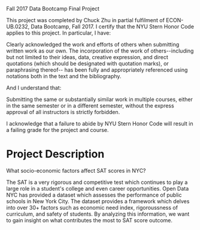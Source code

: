 Fall 2017 Data Bootcamp Final Project

This project was completed by Chuck Zhu in partial fulfilment of ECON-UB.0232, Data Bootcamp, Fall 2017. I certify that the NYU Stern Honor Code applies to this project. In particular, I have:

Clearly acknowledged the work and efforts of others when submitting written work as our own. The incorporation of the work of others--including but not limited to their ideas, data, creative expression, and direct quotations (which should be designated with quotation marks), or paraphrasing thereof-- has been fully and appropriately referenced using notations both in the text and the bibliography.

And I understand that:

Submitting the same or substantially similar work in multiple courses, either in the same semester or in a different semester, without the express approval of all instructors is strictly forbidden.

I acknowledge that a failure to abide by NYU Stern Honor Code will result in a failing grade for the project and course.

# Project Description 

What socio-economic factors affect SAT scores in NYC?

The SAT is a very rigorous and competitive test which continues to play a large role in a student's college and even career opportunities. Open Data NYC has provided a dataset which assesses the performance of public schools in New York City. The dataset provides a framework which delves into over 30+ factors such as economic need index, rigoroussness of curriculum, and safety of students. By analyzing this information, we want to gain insight on what contributes the most to SAT score outcome.
